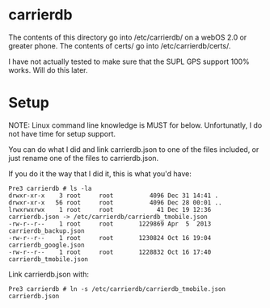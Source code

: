 carrierdb
===========
The contents of this directory go into /etc/carrierdb/ on a webOS 2.0 or greater phone. The contents of certs/ go into /etc/carrierdb/certs/.

I have not actually tested to make sure that the SUPL GPS support 100% works. Will do this later.

Setup
===========
NOTE: Linux command line knowledge is MUST for below. Unfortunatly, I do not have time for setup support.

You can do what I did and link carrierdb.json to one of the files included, or just rename one of the files to carrierdb.json.

If you do it the way that I did it, this is what you'd have:

    Pre3 carrierdb # ls -la
    drwxr-xr-x    3 root     root          4096 Dec 31 14:41 .
    drwxr-xr-x   56 root     root          4096 Dec 28 00:01 ..
    lrwxrwxrwx    1 root     root            41 Dec 19 12:36 carrierdb.json -> /etc/carrierdb/carrierdb_tmobile.json
    -rw-r--r--    1 root     root       1229869 Apr  5  2013 carrierdb_backup.json
    -rw-r--r--    1 root     root       1230824 Oct 16 19:04 carrierdb_google.json
    -rw-r--r--    1 root     root       1228832 Oct 16 17:40 carrierdb_tmobile.json

Link carrierdb.json with:

    Pre3 carrierdb # ln -s /etc/carrierdb/carrierdb_tmobile.json carrierdb.json


